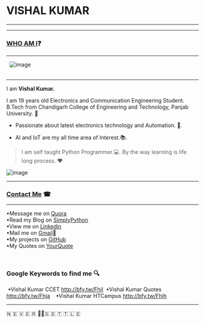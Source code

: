 # VISHAL KUMAR
-----------------


-----------------------------------------------------------------------------------

### [WHO AM I](#WhoamI)❓
----------------------------
   ![image](https://avatars3.githubusercontent.com/u/13533512?s=460&v=4)  
    
   
-----
I am **Vishal Kumar.**

I am 19 years old Electronics and Communication Engineering Student.  
B.Tech from Chandigarh College of Engineering and Technology, Panjab University. 🏫

 - Passionate about latest electronics technology and Automation. 🔌. 

 - AI and IoT are my all time area of Interest.📚. 

>I am self taught Python Programmer.💻. 
>By the way learning is life long process. ❤

![image](https://raw.githubusercontent.com/the-vishal/the-vishal.github.io/master/PicsArt_11-30-07.11.03.jpg)

------------------------------

### [Contact Me](#ContactMe) ☎
------------------------------

 •Message me on [Quora](https://www.quora.com/profile/Vishal-566)  
 •Read my Blog on [SimplyPython](https://simplypython.quora.com)  
 •View me on [Linkedin](https://www.linkedin.com/in/the-vishal)  
 •Mail me on [Gmail](mailto:mail007tovishal@gmail.com)📧  
 •My projects on [GitHub](https://github.com/the-vishal/)  
 •My Quotes on [YourQuote](https://www.yourquote.in/vishalkdubey)  
 
  
 
 
  
### Google Keywords to find me 🔍  
  •Vishal Kumar CCET http://bfy.tw/FhjI 
  •Vishal Kumar Quotes http://bfy.tw/Fhja   
  •Vishal Kumar HTCampus http://bfy.tw/Fhjh  
    

------
🇳 🇪 🇻 🇪 🇷 ✌🏻🇸 🇪 🇹 🇹 🇱 🇪
